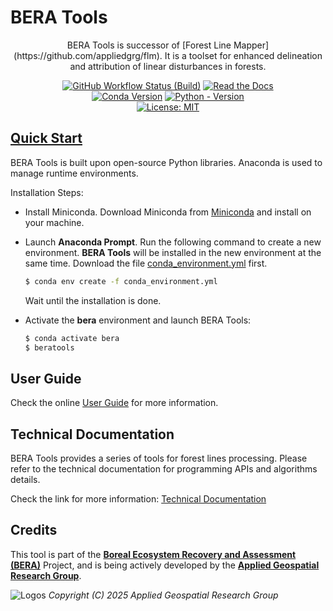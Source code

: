 # BERA Tools
<div align="center">
BERA Tools is successor of [Forest Line Mapper](https://github.com/appliedgrg/flm). It is a toolset for enhanced delineation and attribution of linear disturbances in forests.

[![GitHub Workflow Status (Build)](https://img.shields.io/github/actions/workflow/status/appliedgrg/bera-tools/python-tests.yml?branch=develop&style=for-the-badge)](https://github.com/appliedgrg/bera-tools/actions/workflows/python-tests.yml)
[![Read the Docs](https://img.shields.io/readthedocs/bera-tools?style=for-the-badge&logo=readthedocs&logoColor=white)](https://bera-tools.readthedocs.io/en/latest/)
<br>
[![Conda Version](https://img.shields.io/conda/v/AppliedGRG/beratools?style=for-the-badge&logo=anaconda&color=green)](https://anaconda.org/AppliedGRG/beratools)
[![Python - Version](https://img.shields.io/badge/PYTHON-3.9+-blue?style=for-the-badge&logo=python&logoColor=white)](https://www.python.org/downloads/release/python-390/)
<br>
[![License: MIT](https://img.shields.io/github/license/appliedgrg/bera-tools?style=for-the-badge&color=blue)](https://github.com/appliedgrg/bera-tools/blob/main/LICENSE)

</div>
<!--![Banner](docs/files/images/BERALogo.png)-->

## [Quick Start](https://beratools.readthedocs.io/en/latest/installation.html)

BERA Tools is built upon open-source Python libraries. Anaconda is used to manage runtime environments.

Installation Steps:

- Install Miniconda. Download Miniconda from [Miniconda](https://docs.anaconda.com/miniconda/) and install on your machine.
- Launch **Anaconda Prompt**. Run the following command to create a new environment. **BERA Tools** will be installed in the new environment at the same time. Download the file [conda_environment.yml](https://github.com/RichardQZeng/BTools/blob/main/conda_environment.yml) first.

   ```bash
   $ conda env create -f conda_environment.yml
   ```

   Wait until the installation is done.
- Activate the **bera** environment and launch BERA Tools:

  ```bash
  $ conda activate bera
  $ beratools
  ```


## User Guide

Check the online [User Guide](https://beratools.readthedocs.io/en/latest/) for more information.

## Technical Documentation

BERA Tools provides a series of tools for forest lines processing. Please refer to the technical documentation for programming APIs and algorithms details.

Check the link for more information:  [Technical Documentation](https://beratools.readthedocs.io/en/latest/)

## Credits

This tool is part of the [**Boreal Ecosystem Recovery and Assessment (BERA)**](http://www.beraproject.org/) Project, and is being actively developed by the [**Applied Geospatial Research Group**](https://www.appliedgrg.ca/).

![Logos](docs/files/images/BERALogo.png)
*Copyright (C) 2025  Applied Geospatial Research Group*

